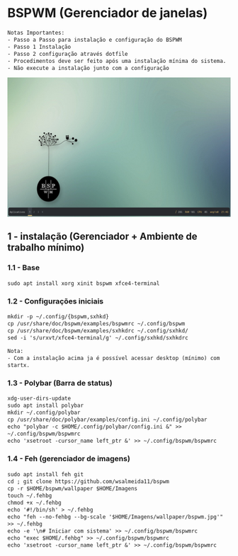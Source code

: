 # BSPWM (Gerenciador de janelas)
```
Notas Importantes:
- Passo a Passo para instalação e configuração do BSPWM
- Passo 1 Instalação 
- Passo 2 configuração através dotfile
- Procedimentos deve ser feito após uma instalação mínima do sistema.
- Não execute a instalação junto com a configuração
```
<img src = "screenshots/captura_1.png">

## 1 - instalação (Gerenciador + Ambiente de trabalho mínimo)

### 1.1 - Base
```
sudo apt install xorg xinit bspwm xfce4-terminal
```
### 1.2 - Configurações iniciais
```
mkdir -p ~/.config/{bspwm,sxhkd}
cp /usr/share/doc/bspwm/examples/bspwmrc ~/.config/bspwm
cp /usr/share/doc/bspwm/examples/sxhkdrc ~/.config/sxhkd/
sed -i 's/urxvt/xfce4-terminal/g' ~/.config/sxhkd/sxhkdrc
```
```
Nota:
- Com a instalação acima ja é possível acessar desktop (mínimo) com startx.                                                  
```
### 1.3 - Polybar (Barra de status)
```
xdg-user-dirs-update
sudo apt install polybar
mkdir ~/.config/polybar
cp /usr/share/doc/polybar/examples/config.ini ~/.config/polybar
echo "polybar -c $HOME/.config/polybar/config.ini &" >> ~/.config/bspwm/bspwmrc
echo 'xsetroot -cursor_name left_ptr &' >> ~/.config/bspwm/bspwmrc
```

### 1.4 - Feh (gerenciador de imagens)
```
sudo apt install feh git
cd ; git clone https://github.com/wsalmeida11/bspwm
cp -r $HOME/bspwm/wallpaper $HOME/Imagens
touch ~/.fehbg
chmod +x ~/.fehbg
echo '#!/bin/sh' > ~/.fehbg
echo "feh --no-fehbg --bg-scale '$HOME/Imagens/wallpaper/bspwm.jpg'" >> ~/.fehbg
echo -e '\n# Iniciar com sistema' >> ~/.config/bspwm/bspwmrc
echo "exec $HOME/.fehbg" >> ~/.config/bspwm/bspwmrc
echo 'xsetroot -cursor_name left_ptr &' >> ~/.config/bspwm/bspwmrc
```




